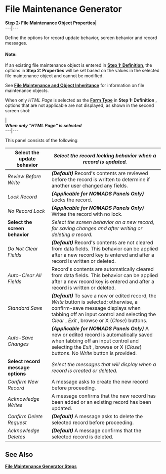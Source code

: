 # File Maintenance Generator

**Step 2: File Maintenance Object Properties**|   
---|---  
  
Define the options for record update behavior, screen behavior and record messages.

#### **Note:**  
If an existing file maintenance object is entered in **[Step 1: Definition](Object%20Definition.htm#maint_obj)**, the options in **Step 2: Properties** will be set based on the values in the selected file maintenance object and cannot be modified.  
  
See **[File Maintenance and Object Inheritance](File%20Maintenance%20and%20Object%20Inheritance.md)** for information on file maintenance objects.

When only _HTML Page_ is selected as the **[Form Type](Object%20Definition.htm#formtype)** in **Step 1: Definition** , options that are not applicable are not displayed, as shown in the second screen shot:

|    
**_When only "HTML Page" is selected_**  
---|---  
  
This panel consists of the following:

**Select the update behavior** |  _Select the record locking behavior when a record is updated._  
---|---  
_Review Before Write_ |  **_(Default)_** Record's contents are reviewed before the record is written to determine if another user changed any fields.  
_Lock Record_ |  **_(Applicable for NOMADS Panels Only)_** Locks the record.  
_No Record Lock_ |  **_(Applicable for NOMADS Panels Only)_** Writes the record with no lock.  
**Select the screen behavior** |  _Select the screen behavior on a new record, for saving changes and after writing or deleting a record._  
_Do Not Clear Fields_ |  **_(Default)_** Record's contents are not cleared from data fields. This behavior can be applied after a new record key is entered and after a record is written or deleted.  
_Auto-Clear All Fields_ |  Record's contents are automatically cleared from data fields. This behavior can be applied after a new record key is entered and after a record is written or deleted.  
_Standard Save_ |  **_(Default)_** To save a new or edited record, the _Write_ button is selected; otherwise, a confirm-save message displays when tabbing off an input control and selecting the _Clear_ , _Exit_ , browse or X (_Close_) buttons.  
_Auto-Save Changes_ |  **_(Applicable for NOMADS Panels Only)_** A new or edited record is automatically saved when tabbing off an input control and selecting the _Exit_ , browse or X (_Close_) buttons. No _Write_ button is provided.  
**Select record message options** |  _Select the messages that will display when a record is created or deleted._  
_Confirm New Record_ |  A message asks to create the new record before proceeding.  
_Acknowledge Writes_ |  A message confirms that the new record has been added or an existing record has been updated.  
_Confirm Delete Request_ |  **_(Default)_** A message asks to delete the selected record before proceeding.  
_Acknowledge Deletes_ |  **_(Default)_** A message confirms that the selected record is deleted.  
  
## See Also

**[File Maintenance Generator Steps](Fmgen%20Introduction.htm#steps)**
